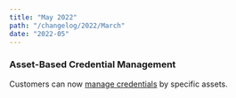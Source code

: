```yaml
---
title: "May 2022"
path: "/changelog/2022/March"
date: "2022-05"
---
```


### Asset-Based Credential Management
Customers can now [manage credentials](./programs/asset-based-credential-management.html) by specific assets.
